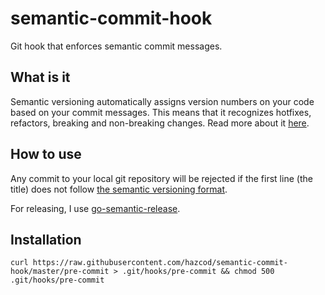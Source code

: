 # semantic-commit-hook
Git hook that enforces semantic commit messages.

## What is it
Semantic versioning automatically assigns version numbers on your code based on your commit messages.
This means that it recognizes hotfixes, refactors, breaking and non-breaking changes.
Read more about it [here](https://github.com/semantic-release/semantic-release#how-does-it-work).

## How to use
Any commit to your local git repository will be rejected if the first line (the title) does not follow [the semantic versioning format](https://github.com/angular/angular.js/blob/master/DEVELOPERS.md#commit-message-format).

For releasing, I use [go-semantic-release](https://github.com/go-semantic-release/semantic-release).

## Installation
```curl https://raw.githubusercontent.com/hazcod/semantic-commit-hook/master/pre-commit > .git/hooks/pre-commit && chmod 500 .git/hooks/pre-commit```
